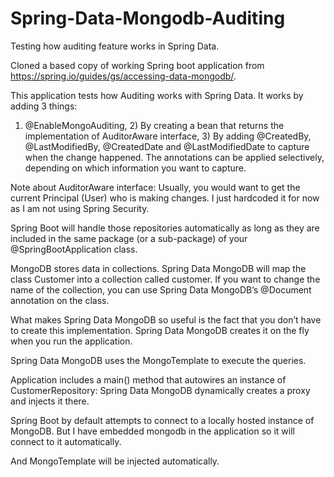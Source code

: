 # Spring-Data-Mongodb-Auditing
Testing how auditing feature works in Spring Data.

Cloned a based copy of working Spring boot application from https://spring.io/guides/gs/accessing-data-mongodb/. 

This application tests how Auditing works with Spring Data. It works by adding 3 things:

1) @EnableMongoAuditing, 2) By creating a bean that returns the implementation of AuditorAware interface, 3) By adding @CreatedBy, @LastModifiedBy, @CreatedDate and @LastModifiedDate to capture when the change happened. The annotations can be applied selectively, depending on which information you want to capture.


Note about AuditorAware interface: Usually, you would want to get the current Principal (User) who is making changes. I just hardcoded it for now as I am not using Spring Security. 

Spring Boot will handle those repositories automatically as long as they are included in the same package (or a sub-package) of your @SpringBootApplication class.

MongoDB stores data in collections. Spring Data MongoDB will map the class Customer into a collection called customer. If you want to change the name of the collection, you can use Spring Data MongoDB’s @Document annotation on the class.

What makes Spring Data MongoDB so useful is the fact that you don’t have to create this implementation. Spring Data MongoDB creates it on the fly when you run the application.

Spring Data MongoDB uses the MongoTemplate to execute the queries.

Application includes a main() method that autowires an instance of CustomerRepository: Spring Data MongoDB dynamically creates a proxy and injects it there. 

Spring Boot by default attempts to connect to a locally hosted instance of MongoDB. But I have embedded mongodb in the application so it will connect to it automatically. 

And MongoTemplate will be injected automatically. 
